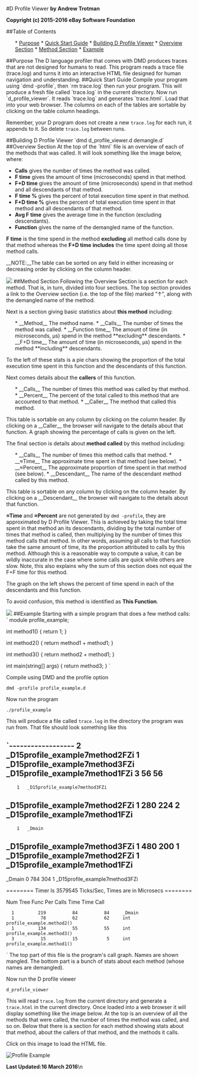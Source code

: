 #D Profile Viewer
__by Andrew Trotman__

__Copyright (c) 2015-2016 eBay Software Foundation__

##Table of Contents
<ul>
* <a href=#Purpose>Purpose</a>
* <a href=#Quick>Quick Start Guide</a>
* <a href=#Building>Building D Profile Viewer</a>
* <a href=#Overview>Overview Section</a>
* <a href=#Method>Method Section</a>
* <a href=#Example>Example</a>
</ul>

<a name=Purpose>
##Purpose
The D language profiler that comes with DMD produces traces that are not designed for humans to read.
This program reads a trace file (trace.log) and turns it into an interactive HTML file designed for human navigation and understanding.

<a name=Quick>
##Quick Start Guide
Compile your program using `dmd -profile`, then `rm trace.log` then run
your program.  This will produce a fresh file called
`trace.log` in the current directory.  Now run `d_profile_viewer`.  It reads
`trace.log` and generates `trace.html`.  Load that into your web browser.
The columns on each of the tables are sortable by clicking on the table column headings.

Remember, your D program does not create a new `trace.log` for each run, it appends to it.
So delete `trace.log` between runs.

<a name=Building>
##Building D Profile Viewer
`dmd d_profile_viewer.d demangle.d`

<a name=Overview>
##Overview Section
At the top of the `html` file is an overview of each of the methods that was called.
It will look something like the image below, where:

* __Calls__ gives the number of times the method was called.
* __F time__ gives the amount of time (microseconds) spend in that method.
* __F+D time__ gives the amount of time (microseconds) spend in that method and all descendants of that method.
* __F time %__ gives the percent of total execution time spent in that method.
* __F+D time %__ gives the percent of total execution time spent in that method and all descendants of that method.
* __Avg F time__ gives the average time in the function (excluding descendants).
* __Function__ gives the name of the demangled name of the function.

__F time__ is the time spend in the method **excluding** all method calls done by that method whereas the __F+D time__
**includes** the time spent doing all those method calls.

__NOTE:__The table can be sorted on any field in either increasing or decreasing order by clicking on the column header.

<img src=images/Overview.png>

<a name=Method>
##Method Section
Following the Overview Section is a section for each method. That is, in turn, divided into four sections.
The top section provides a link to the Overview section (i.e. the top of the file) marked "&uarr;", along with the demangled name of the method.

Next is a section giving basic statistics about **this method** including:
<ul>
* __Method__ The method name.
* __Calls__ The number of times the method was called.
* __Function time__ The amount of time (in microseconds, μs) spend in the method **excluding** descendants.
* __F+D time__ The amount of time (in microseconds, μs) spend in the method **including** descendants.
</ul>
To the left of these stats is a pie chars showing the proportion of the total execution time spent in this function and the descendants of this function.

Next comes details about the **callers** of this function.

<ul>
* __Calls__ The number of times this method was called by that method.
* __Percent__ The percent of the total called to this method that are accounted to that method.
* __Caller__ The method that called this method.
</ul>
This table is sortable on any column by clicking on the column header.  By clicking on a __Caller__ the browser will navigate to the details about that function.  A graph showing the percentage of calls is given on the left.

The final section is details about **method called** by this method including:

<ul>
* __Calls__ The number of times this method calls that method.
* __&asymp;Time__ The approximate time spent in that method (see below).
* __&asymp;Percent__ The approximate proportion of time spent in that method (see below).
* __Descendant__ The name of the descendant method called by this method.
</ul>
This table is sortable on any column by clicking on the column header.  By clicking on a __Descendant__ the browser will navigate to the details about that function.

__&asymp;Time__ and __&asymp;Percent__ are not generated by `dmd -profile`, they are approximated by D Profile Viewer.  This is achieved by taking the total time spent in that method an its descendants, dividing by the total number of times that method is called, then multiplying by the number of times this method calls that method.  In other words, assuming all calls to that function take the same amount of time, its the proportion attributed to calls by this method.  Although this is a reasonable way to compute a value, it can be wildly inaccurate in the case where some calls are quick while others are slow.
Note, this also explains why the sum of this section does not equal the F+F time for this method.

The graph on the left shows the percent of time spend in each of the descendants and this function.

To avoid confusion, this method is identified as __This Function__.

<img src=images/OneMethod.png>

<a name=Example>
##Example
Starting with a simple program that does a few method calls:
`
module profile_example;

int method1()
{
return 1;
}

int method2()
{
return method1 + method1;
}

int method3()
{
return method2 + method1;
}

int main(string[] args)
{
return method3;
}
`

Compile using DMD and the profile option

`dmd -profile profile_example.d `

Now run the program

`./profile_example`

This will produce a file called `trace.log` in the directory the program was run from.
That file should look something like this

`------------------
	    2	_D15profile_example7method2FZi
	    1	_D15profile_example7method3FZi
_D15profile_example7method1FZi	3	56	56
------------------
	    1	_D15profile_example7method3FZi
_D15profile_example7method2FZi	1	280	224
	    2	_D15profile_example7method1FZi
------------------
	    1	_Dmain
_D15profile_example7method3FZi	1	480	200
	    1	_D15profile_example7method2FZi
	    1	_D15profile_example7method1FZi
------------------
_Dmain	0	784	304
	    1	_D15profile_example7method3FZi

======== Timer Is 3579545 Ticks/Sec, Times are in Microsecs ========

  Num          Tree        Func        Per
  Calls        Time        Time        Call

      1         219          84          84     _Dmain
      1          78          62          62     int profile_example.method2()
      1         134          55          55     int profile_example.method3()
      3          15          15           5     int profile_example.method1()
`
The top part of this file is the program's call graph.  Names are shown mangled.  The bottom
part is a bunch of stats about each method (whose names are demangled).

Now run the D profile viewer

`d_profile_viewer`

This will read `trace.log` from the current directory and generate a `trace.html` in the current directory.  Once loaded into a web browser it will display something like the image below.
At the top is an overview of all the methods that were called, the number of times the method was called, and so on.  Below that there is a section for each method showing stats about that method, about the callers of that method, and the methods it calls.

Click on this image to load the HTML file.

![Profile Example](images/ProfileExample.png)

__**Last Updated:16 March 2016**__\n


